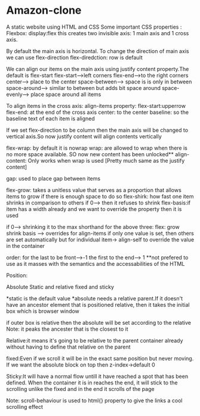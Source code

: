 # Amazon-clone
A static website using HTML and CSS 
Some important CSS properties : 
Flexbox:
display:flex
this creates two invisible axis: 1 main axis and 1
cross axis.

By default the main axis is horizontal. To change the 
direction of main axis we can use flex-direction
flex-diredction: row is default

We can align our items on the main axis using 
justify content property.The default is flex-start
flex-start-->left corners
flex-end-->to the right corners
center--> place to the center
space-between--> space is is only in between
space-around--> similar to between but adds bit space
around
space-evenly--> place space around all items

To align items in the cross axis:
align-items property:
flex-start:upperrow
flex-end: at the end of the cross axis
center: to the center
baseline: so the baseline text of each item is aligned

If we set flex-direction to be column then the main
axis will be changed to vertical axis.So now 
justify content will align contents vertically	

flex-wrap: by default it is nowrap
wrap: are allowed to wrap when there is no more space
available. SO now new content has been unlocked**
align-content: Only works when wrap is used 
[Pretty much same as the justify content]

gap: used to place gap between items

flex-grow: takes a unitless value that serves as a
proportion that allows items to grow if there is 
enough space to do so
flex-shirk: how fast one item shrinks in comparison to 
others
if 0--> then it refuses to shrink
flex-basis:if item has a width already and we want to
override the property then it is used

if 0--> shrinking it to the max
shorthand for the above three:
flex: grow shrink basis --> overrides for align-items
if only one value is set, then others are set automatically
but for individual item-> align-self to override the value in the container


order: for the last to be front-->-1
the first to the end--> 1
**not prefered to use as it masses with the 
semantics and the accessabilities of the HTML


Position:

Absolute
Static and relative 
fixed and sticky

*static is the default value
*absolute needs a relative parent.If it doesn't have an ancestor element that is positioned relative, then it takes the initial box which is browser window

if outer box is relative then the absolute will be set according to the relative
Note: it peaks the ancester that is the closest to it

Relative:it means it's going to be relative to the parent container already without having to define that relative
on the parent

fixed:Even if we scroll it will be in the exact same position but never moving. If we want the absolute block on top then z-index->default 0

Sticky:It will have a normal flow untill it have reached a spot that has been defined. When the container it is in reaches the end, it will stick to the scrolling unlike the fixed and in the end it scrolls of the page 

Note: scroll-behaviour is used to html{} property to give the links a cool scrolling effect


